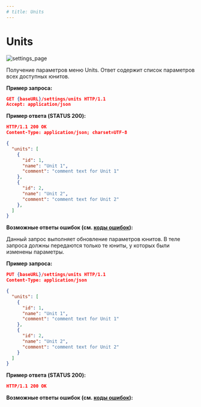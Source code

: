 ```yaml
---
# title: Units
---
```

# Units

![settings_page](/images/settings_page/units.png)

<req method="get" path="/settings/units" isArrow>

Получение параметров меню Units. Ответ содержит список параметров всех доступных юнитов.

**Пример запроса:**

```json
GET {baseURL}/settings/units HTTP/1.1
Accept: application/json
```

**Пример ответа (STATUS 200):**

```json
HTTP/1.1 200 OK
Content-Type: application/json; charset=UTF-8

{
  "units": [
    {
      "id": 1,
      "name": "Unit 1",
      "comment": "comment text for Unit 1"
    },
    {
      "id": 2,
      "name": "Unit 2",
      "comment": "comment text for Unit 2"
    },
  ]
}
```

**Возможные ответы ошибок (см. [коды ошибок](/api/v1/errors.html)):**

</req>

<!-- ********************************************************************************************************************* -->
<req method="put" path="/settings/units" isArrow>

Данный запрос выполняет обновление параметров юнитов.
В теле запроса должны передаются только те юниты, у которых были изменены параметры.

**Пример запроса:**

```json
PUT {baseURL}/settings/units HTTP/1.1
Content-Type: application/json

{
  "units": [
    {
      "id": 1,
      "name": "Unit 1",
      "comment": "comment text for Unit 1"
    },
    {
      "id": 2,
      "name": "Unit 2",
      "comment": "comment text for Unit 2"
    }
  ]
}
```

**Пример ответа (STATUS 200):**

```json
HTTP/1.1 200 OK
```

**Возможные ответы ошибок (см. [коды ошибок](/api/v1/errors.html)):**

</req>